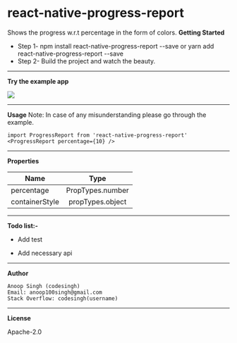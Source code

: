 # react-native-progress-report
Shows the progress w.r.t percentage in the form of colors.
**Getting Started**

 - Step 1- npm install react-native-progress-report --save or yarn add react-native-progress-report --save
 - Step 2- Build the project and watch the beauty.
 
----------


**Try the example app**

![](https://github.com/codesinghanoop/react-native-progress-report/blob/master/readme-assets/example.gif)

----------

**Usage**
Note: In case of any misunderstanding please go through the example.

    import ProgressReport from 'react-native-progress-report'
    <ProgressReport percentage={10} />

----------
 
**Properties**


|  Name         | Type          |
| ------------- |:-------------:| 
| percentage   | PropTypes.number|
| containerStyle      | propTypes.object |

----------

**Todo list:-**  

 -  Add test
 
 -  Add necessary api

----------

**Author**

    Anoop Singh (codesingh)
    Email: anoop100singh@gmail.com
    Stack Overflow: codesingh(username)
    
----------    

**License**
    
Apache-2.0